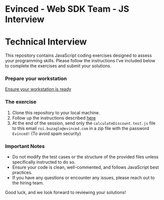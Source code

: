 # Evinced - Web SDK Team - JS Interview

# Technical Interview

This repository contains JavaScript coding exercises designed to assess your programming skills. Please follow the instructions I've included below to complete the exercises and submit your solutions.

### Prepare your workstation

[Ensure your workstation is ready](https://gist.github.com/roibuzaglo202/9249a9dcbe15043d35699da36095fa06)

### The exercise

1. Clone this repository to your local machine.
2. Follow up the instructions described [here](tests/README.MD)
3. At the end of the session, send only the `calculateDiscount.test.js` file to this email `roi.buzaglo@evinced.com` in a zip file with the password `Evinced!` (To avoid spam security)

### Important Notes

- Do not modify the test cases or the structure of the provided files unless specifically instructed to do so.
- Ensure your code is clean, well-commented, and follows JavaScript best practices.
- If you have any questions or encounter any issues, please reach out to the hiring team.

Good luck, and we look forward to reviewing your solutions!
